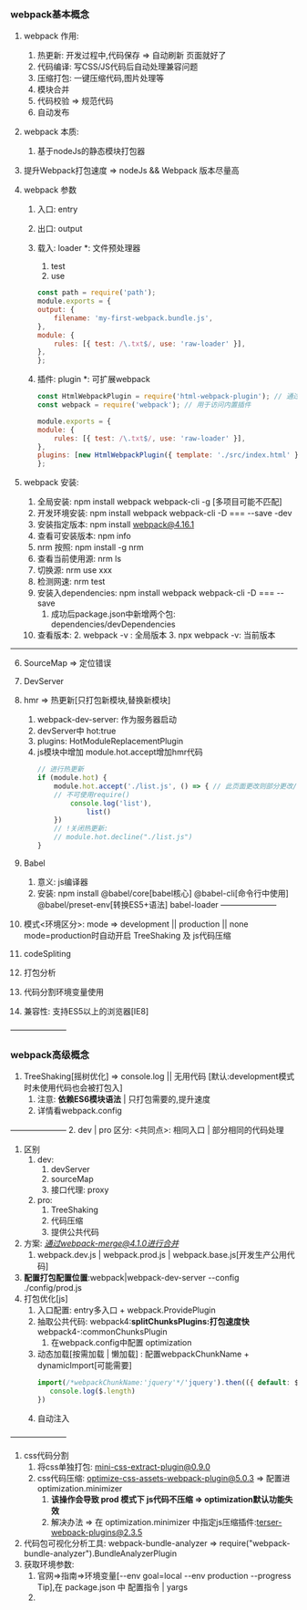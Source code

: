 
### webpack基本概念
1. webpack 作用:
   1. 热更新: 开发过程中,代码保存 => 自动刷新 页面就好了
   2. 代码编译: 写CSS/JS代码后自动处理兼容问题
   3. 压缩打包: 一键压缩代码,图片处理等
   4. 模块合并
   5. 代码校验 => 规范代码
   6. 自动发布
2. webpack 本质:
    1. 基于nodeJs的静态模块打包器
3. 提升Webpack打包速度 => nodeJs && Webpack 版本尽量高
4. webpack 参数
   1. 入口: entry
   2. 出口: output
   3. 载入: loader *: 文件预处理器
      1. test
      2. use

       ```js
       const path = require('path');
       module.exports = {
       output: {
           filename: 'my-first-webpack.bundle.js',
       },
       module: {
           rules: [{ test: /\.txt$/, use: 'raw-loader' }],
       },
       };
       ```

   4. 插件: plugin *: 可扩展webpack

       ```js
       const HtmlWebpackPlugin = require('html-webpack-plugin'); // 通过 npm 安装
       const webpack = require('webpack'); // 用于访问内置插件

       module.exports = {
       module: {
           rules: [{ test: /\.txt$/, use: 'raw-loader' }],
       },
       plugins: [new HtmlWebpackPlugin({ template: './src/index.html' })],
       };
       ```

5. webpack 安装:
      1. 全局安装: npm install webpack webpack-cli -g [多项目可能不匹配]
      2. 开发环境安装: npm install webpack webpack-cli -D === --save -dev
      3. 安装指定版本: npm install webpack@4.16.1
      4. 查看可安装版本: npm info
      5. nrm 按照: npm install -g nrm
      6. 查看当前使用源: nrm ls
      7. 切换源: nrm use xxx
      8. 检测网速: nrm test
      9. 安装入dependencies: npm install webpack webpack-cli -D === --save
         1. 成功后package.json中新增两个包: dependencies/devDependencies
      10. 查看版本:
         2. webpack -v : 全局版本
         3. npx webpack -v: 当前版本

___

6. SourceMap => 定位错误
7. DevServer
8. hmr => 热更新[只打包新模块,替换新模块]
   1. webpack-dev-server: 作为服务器启动
   2. devServer中 hot:true
   3. plugins: HotModuleReplacementPlugin
   4. js模块中增加 module.hot.accept增加hmr代码
      ```js
      // 进行热更新
      if (module.hot) {
          module.hot.accept('./list.js', () => { // 此页面更改则部分更改/否则全部更改 
          // 不可使用require()
              console.log('list'),
                  list()
          })
          // !关闭热更新:  
          // module.hot.decline("./list.js")
      }
      ```
1.  Babel   
    1.  意义: js编译器
    2.  安装: npm install @babel/core[babel核心] @babel-cli[命令行中使用] @babel/preset-env[转换ES5+语法] babel-loader
———————

1.  模式<环境区分>: mode => development || production || none mode=production时自动开启 TreeShaking 及 js代码压缩
2.  codeSpliting
3.  打包分析
4.  代码分割环境变量使用
5.  兼容性: 支持ES5以上的浏览器[IE8]

———————
### webpack高级概念
1. TreeShaking[摇树优化] => console.log || 无用代码 [默认:development模式时未使用代码也会被打包入]
   1. 注意: **依赖ES6模块语法** | 只打包需要的,提升速度
   2. 详情看webpack.config

———————
2. dev | pro 区分: <共同点>: 相同入口 | 部分相同的代码处理
   1. 区别
      1. dev:
         1. devServer
         2. sourceMap
         3. 接口代理: proxy
      2. pro:
         1. TreeShaking
         2. 代码压缩
         3. 提供公共代码
   2. 方案: *通过webpack-merge@4.1.0进行合并*
      1. webpack.dev.js | webpack.prod.js | webpack.base.js[开发生产公用代码]
   3. **配置打包配置位置**:webpack|webpack-dev-server --config ./config/prod.js
3. 打包优化[js]
   1. 入口配置: entry多入口 + webpack.ProvidePlugin
   2. 抽取公共代码: webpack4:**splitChunksPlugins:打包速度快** webpack4-:commonChunksPlugin
      1. 在webpack.config中配置 optimization 
   3. 动态加载[按需加载 | 懒加载] : 配置webpackChunkName + dynamicImport[可能需要]
      ```js
      import(/*webpackChunkName:'jquery'*/'jquery').then(({ default: $ })=>{ //! 如报错 dynamicImport,则先安装 @babel/plugin-syntax-dynamic-import并于。babelrc 中配置
         console.log($.length)
      })
      ```
   4. 自动注入

———————
1. css代码分割
   1. 将css单独打包: mini-css-extract-plugin@0.9.0
   2. css代码压缩: optimize-css-assets-webpack-plugin@5.0.3 => 配置进 optimization.minimizer
      1. **该操作会导致 prod 模式下 js代码不压缩 => optimization默认功能失效**
      2. 解决办法 => 在 optimization.minimizer 中指定js压缩插件:terser-webpack-plugins@2.3.5
2. 代码包可视化分析工具: webpack-bundle-analyzer => require("webpack-bundle-analyzer").BundleAnalyzerPlugin
3. 获取环境参数:
   1. 官网=>指南=>环境变量[--env goal=local --env production --progress Tip],在 package.json 中 配置指令 | yargs
   2. 
   
   
